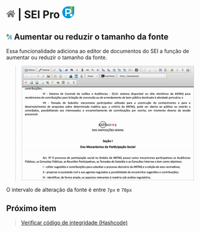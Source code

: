 # [![Home](../img/home.png)](../) |  SEI Pro ![Icone](../img/icon-32.png)

## ![Aumentar fonte](../img/icon-aumentarfonte.png) Aumentar ou reduzir o tamanho da fonte

Essa funcionalidade adiciona ao editor de documentos do SEI a função de aumentar ou reduzir o tamanho da fonte.

> ![Aumentar fonte](../img/tela-aumentarfonte.gif) 

O intervalo de alteração da fonte é entre `7px` e `70px`

## Próximo item

> [Verificar código de integridade (Hashcode)](../pages/HASHCODE.md)
